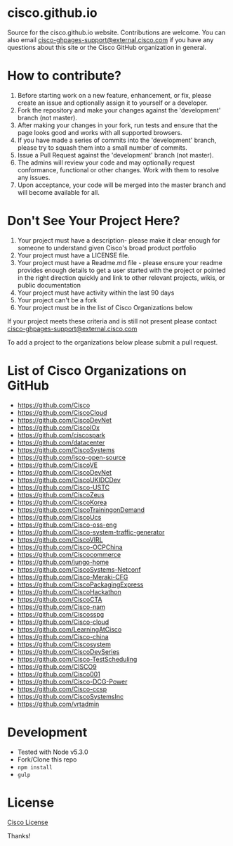 cisco.github.io
===================

Source for the cisco.github.io website. Contributions are welcome.
You can also email cisco-ghpages-support@external.cisco.com if you have any questions about this site or the
Cisco GitHub organization in general.

How to contribute?
=====================

1. Before starting work on a new feature, enhancement, or fix, please create an issue and optionally assign it to yourself or a developer.
1. Fork the repository and make your changes against the 'development' branch (not master).
1. After making your changes in your fork, run tests and ensure that the page looks good and works with all supported browsers.
1. If you have made a series of commits into the 'development' branch, please try to squash them into a small number of commits.
1. Issue a Pull Request against the 'development' branch (not master).
1. The admins will review your code and may optionally request conformance, functional or other changes. Work with them to resolve any issues.
1. Upon acceptance, your code will be merged into the master branch and will become available for all.

Don't See Your Project Here?
===========================
1. Your project must have a description- please make it clear enough for someone to understand given Cisco's broad product portfolio
1. Your project must have a LICENSE file.
2. Your project must have a Readme.md file - please ensure your readme provides enough details to get a user started with the project or pointed in the right direction quickly and link to other relevant projects, wikis, or public documentation
3. Your project must have activity within the last 90 days
4. Your project can't be a fork
5. Your project must be in the list of Cisco Organizations below

If your project meets these criteria and is still not present please contact cisco-ghpages-support@external.cisco.com

To add a project to the organizations below please submit a pull request.

List of Cisco Organizations on GitHub
=========================================

- https://github.com/Cisco
- https://github.com/CiscoCloud
- https://github.com/CiscoDevNet
- https://github.com/CiscoIOx
- https://github.com/ciscospark
- https://github.com/datacenter
- https://github.com/CiscoSystems
- https://github.com/isco-open-source
- https://github.com/CiscoVE
- https://github.com/CiscoDevNet
- https://github.com/CiscoUKIDCDev
- https://github.com/Cisco-USTC
- https://github.com/CiscoZeus
- https://github.com/CiscoKorea
- https://github.com/CIscoTrainingonDemand
- https://github.com/CiscoUcs
- https://github.com/Cisco-oss-eng
- https://github.com/Cisco-system-traffic-generator
- https://github.com/CiscoVIRL
- https://github.com/Cisco-OCPChina
- https://github.com/Ciscocommerce
- https://github.com/jungo-home
- https://github.com/CiscoSystems-Netconf
- https://github.com/Cisco-Meraki-CFG
- https://github.com/CiscoPackagingExpress
- https://github.com/CiscoHackathon
- https://github.com/CiscoCTA
- https://github.com/Cisco-nam
- https://github.com/Ciscosspg
- https://github.com/Cisco-cloud
- https://github.com/LearningAtCisco
- https://github.com/Cisco-china
- https://github.com/Ciscosystem
- https://github.com/CiscoDevSeries
- https://github.com/Cisco-TestScheduling
- https://github.com/CISCO9
- https://github.com/Cisco001
- https://github.com/Cisco-DCG-Power
- https://github.com/Cisco-ccsp
- https://github.com/CiscoSystemsInc
- https://github.com/vrtadmin

Development
===========

* Tested with Node v5.3.0
* Fork/Clone this repo
* `npm install`
* `gulp`

License
=======

[Cisco License](LICENSE)

Thanks!
